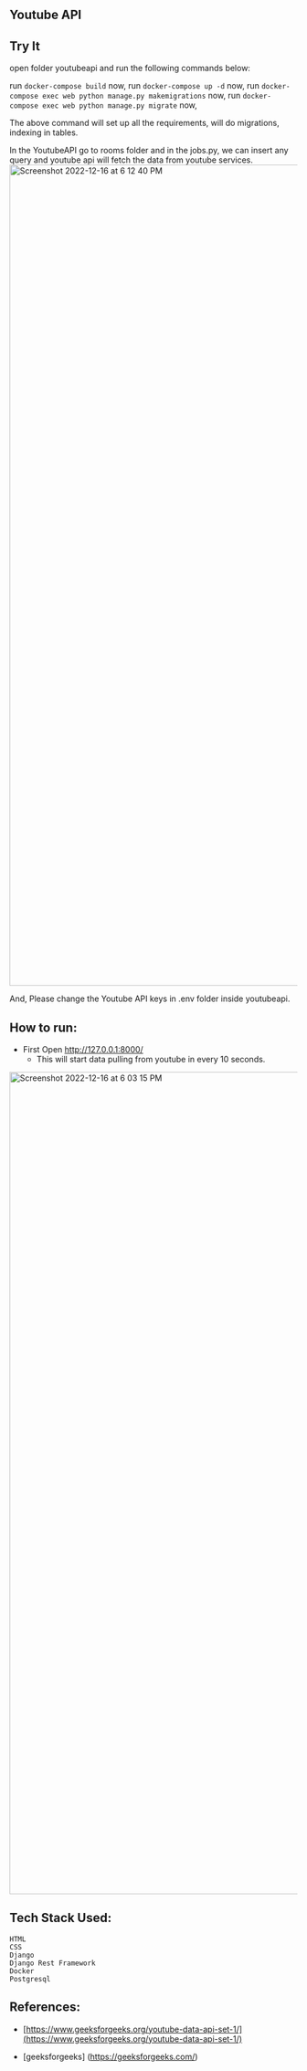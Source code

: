 Youtube API
---


Try It
---

open folder youtubeapi and run the following commands below:

run `docker-compose build` now, 
run `docker-compose up -d` now, 
run `docker-compose exec web python manage.py makemigrations` now, 
run `docker-compose exec web python manage.py migrate` now, 


The above command will set up all the requirements, will do migrations, indexing in tables.

In the YoutubeAPI go to rooms folder and in the jobs.py, we can insert any query and youtube api will fetch the data from youtube services.
<img width="1438" alt="Screenshot 2022-12-16 at 6 12 40 PM" src="https://user-images.githubusercontent.com/28860154/208100988-118c46fa-b8c7-4f36-8cee-f6c5778dd6b5.png">

And, Please change the Youtube API keys in .env folder inside youtubeapi.




How to run:
---

- First Open http://127.0.0.1:8000/
	- This will start data pulling from youtube in every 10 seconds.
	
	
<img width="1440" alt="Screenshot 2022-12-16 at 6 03 15 PM" src="https://user-images.githubusercontent.com/28860154/208099988-2fb97561-2b34-487a-b01b-34dafdc7141f.png">



Tech Stack Used:
----
	HTML
	CSS
	Django
	Django Rest Framework
	Docker
	Postgresql
	

References:
---


- [https://www.geeksforgeeks.org/youtube-data-api-set-1/](https://www.geeksforgeeks.org/youtube-data-api-set-1/)

- [geeksforgeeks] (https://geeksforgeeks.com/)


